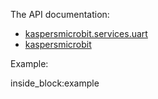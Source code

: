 The API documentation: 

- [kaspersmicrobit.services.uart](../reference/services/uart/)
- [kaspersmicrobit](../reference/kaspersmicrobit)

Example:

<!--codeinclude-->
[](../examples/microbit-uart.py) inside_block:example
<!--/codeinclude-->
